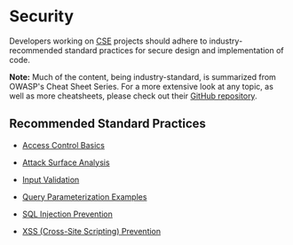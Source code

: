 # Security

Developers working on [CSE](../CSE.md) projects should adhere to industry-recommended standard practices for secure design and implementation of code.

**Note:** Much of the content, being industry-standard, is summarized from OWASP's Cheat Sheet Series. For a more extensive look at any topic, as well as more cheatsheets, please check out their [GitHub repository](https://github.com/OWASP/CheatSheetSeries).

## Recommended Standard Practices
* [Access Control Basics](accessControl.md)

* [Attack Surface Analysis](attackSurfaceAnalysis.md)

* [Input Validation](inputValidation.md)

* [Query Parameterization Examples](queryParameterizationExamples.md)

* [SQL Injection Prevention](sqlInjectionPrevention.md)

* [XSS (Cross-Site Scripting) Prevention](xssPrevention.md)